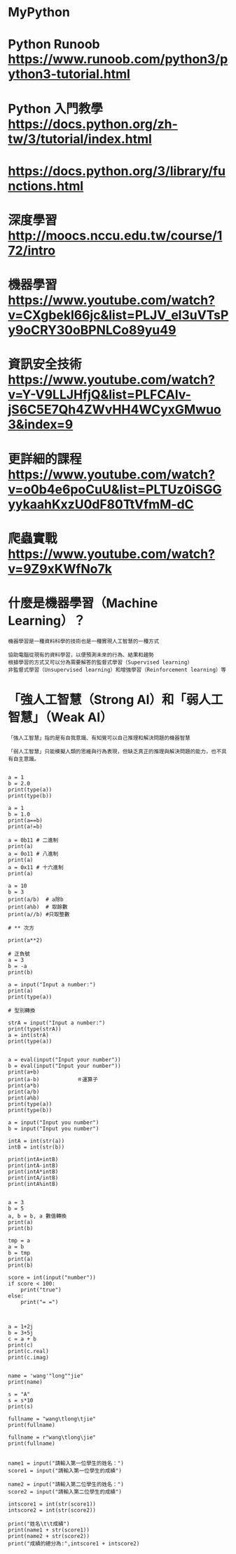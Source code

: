 # MyPython


# Python Runoob https://www.runoob.com/python3/python3-tutorial.html
# Python 入門教學  https://docs.python.org/zh-tw/3/tutorial/index.html
# https://docs.python.org/3/library/functions.html

# 深度學習 http://moocs.nccu.edu.tw/course/172/intro

# 機器學習 https://www.youtube.com/watch?v=CXgbekl66jc&list=PLJV_el3uVTsPy9oCRY30oBPNLCo89yu49

# 資訊安全技術 https://www.youtube.com/watch?v=Y-V9LLJHfjQ&list=PLFCAlv-jS6C5E7Qh4ZWvHH4WCyxGMwuo3&index=9

# 更詳細的課程 https://www.youtube.com/watch?v=o0b4e6poCuU&list=PLTUz0iSGGyykaahKxzU0dF80TtVfmM-dC

# 爬蟲實戰 https://www.youtube.com/watch?v=9Z9xKWfNo7k


# 什麼是機器學習（Machine Learning）？

`````````
機器學習是一種資料科學的技術也是一種實現人工智慧的一種方式

協助電腦從現有的資料學習，以便預測未來的行為、結果和趨勢
根據學習的方式又可以分為需要解答的監督式學習（Supervised learning）
非監督式學習（Unsupervised learning）和增強學習（Reinforcement learning）等

`````````

# 「強人工智慧（Strong AI）和「弱人工智慧」（Weak AI）

`````````
「強人工智慧」指的是有自我意識、有知覺可以自己推理和解決問題的機器智慧

「弱人工智慧」只能模擬人類的思維與行為表現，但缺乏真正的推理與解決問題的能力，也不具有自主意識。
 
`````````

`````````
a = 1
b = 2.0
print(type(a))
print(type(b))

`````````

`````````
a = 1
b = 1.0
print(a==b)
print(a!=b)

`````````

`````````
a = 0b11 # 二進制
print(a)
a = 0o11 # 八進制
print(a)
a = 0x11 # 十六進制
print(a)

`````````

`````````
a = 10
b = 3
print(a/b)  # a除b
print(a%b)  # 取餘數
print(a//b) #只取整數

# ** 次方

print(a**2)

# 正負號
a = 3
b = -a
print(b)

`````````

`````````
a = input("Input a number:")
print(a)
print(type(a))

# 型別轉換

strA = input("Input a number:")
print(type(strA))
a = int(strA)
print(type(a))

`````````

`````````

a = eval(input("Input your number"))
b = eval(input("Input your number"))
print(a+b)             
print(a-b)            ＃運算子
print(a*b)  
print(a/b)
print(a%b)
print(type(a))
print(type(b))

`````````

`````````
a = input("Input you number")
b = input("Input you number")

intA = int(str(a))
intB = int(str(b))

print(intA+intB)
print(intA-intB)
print(intA*intB)
print(intA/intB)
print(intA%intB)


`````````


`````````
a = 3
b = 5
a, b = b, a 數值轉換
print(a)
print(b)

tmp = a
a = b
b = tmp
print(a)
print(b)

`````````

`````````
score = int(input("number"))
if score < 100:
    print("true")
else:
    print("= =")
    
`````````

`````````

a = 1+2j
b = 3+5j
c = a + b
print(c)
print(c.real)
print(c.imag)

`````````

`````````

name = 'wang'"long""jie"
print(name)

s = "A"
s = s*10
print(s)

fullname = "wang\tlong\tjie"
print(fullname)

fullname = r"wang\tlong\jie"
print(fullname)

`````````

`````````

name1 = input("請輸入第一位學生的姓名：")
score1 = input("請輸入第一位學生的成績")

name2 = input("請輸入第二位學生的姓名：")
score2 = input("請輸入第二位學生的成績")

intscore1 = int(str(score1))
intscore2 = int(str(score2))

print("姓名\t\t成績")
print(name1 + str(score1))
print(name2 + str(score2))
print("成績的總分為:",intscore1 + intscore2)

`````````
